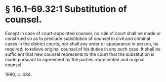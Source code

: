 # § 16.1-69.32:1 Substitution of counsel.

<p>Except in case of court-appointed counsel, no rule of court shall be made or construed so as to preclude substitution of counsel in civil and criminal cases in the district courts, nor shall any order or appearance in person, be required, to relieve original counsel of his duties in any such case. It shall be sufficient that new counsel represents to the court that the substitution is made pursuant to agreement by the parties represented and original counsel.</p><p>1980, c. 434.</p>